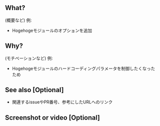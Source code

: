 ## What?
(概要など)
例:
- Hogehogeモジュールのオプションを追加

## Why?
(モチベーションなど)
例:
- Hogehogeモジュールのハードコーディングパラメータを制御したくなったため

## See also [Optional]
- 関連するissueやPR番号、参考にしたURLへのリンク

## Screenshot or video [Optional]